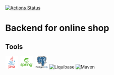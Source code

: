 [![Actions Status](https://github.com/ASlugin/punk-market/workflows/Checkstyle/badge.svg)](https://github.com/ASlugin/punk-market/actions/workflows/checkstyle.yaml)

# Backend for online shop


## Tools
<div>
  <img src="https://github.com/devicons/devicon/blob/master/icons/java/java-original-wordmark.svg" title="Java" alt="Java" width="40" height="40"/>&nbsp;
  <img src="https://github.com/devicons/devicon/blob/master/icons/spring/spring-original-wordmark.svg" title="Spring" alt="Spring" width="40" height="40"/>&nbsp;
  <img src="https://github.com/devicons/devicon/blob/master/icons/postgresql/postgresql-original-wordmark.svg" title="PostgreSQL" alt="PostgreSQL" width="40" height="40"/>
  <img src="https://www.liquibase.com/wp-content/uploads/2020/05/Liquibase_logo_vertical_RGB.svg" title="Liquibase" alt="Liquibase" width="40" height="40"/>
  <img src="https://svn.apache.org/repos/asf/comdev/project-logos/originals/maven.svg" title="Maven" alt="Maven" width="120" height="30"/>
</div>
